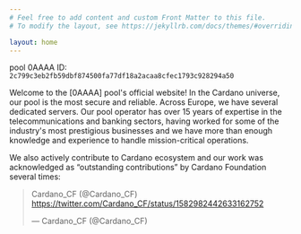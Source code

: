 ```yaml
---
# Feel free to add content and custom Front Matter to this file.
# To modify the layout, see https://jekyllrb.com/docs/themes/#overriding-theme-defaults

layout: home
---
```


pool 0AAAA ID: `2c799c3eb2fb59dbf874500fa77df18a2acaa8cfec1793c928294a50`

Welcome to the [0AAAA] pool's official website! In the Cardano universe, our pool is the most secure and reliable. Across Europe, we have several dedicated servers. Our pool operator has over 15 years of expertise in the telecommunications and banking sectors, having worked for some of the industry's most prestigious businesses and we have more than enough knowledge and experience to handle mission-critical operations.

We also actively contribute to Cardano ecosystem and our work was acknowledged as “outstanding contributions” by Cardano Foundation several times:

<blockquote class="twitter-tweet" data-lang="en"><p lang="en" dir="ltr">Cardano_CF (@Cardano_CF) <a href="https://twitter.com/Cardano_CF/status/1582982442633162752">https://twitter.com/Cardano_CF/status/1582982442633162752</a></p>&mdash; Cardano_CF (@Cardano_CF) <a href="https://twitter.com/Cardano_CF/status/1582982442633162752"></a></blockquote>
<script async="" src="//platform.twitter.com/widgets.js" charset="utf-8"></script>
